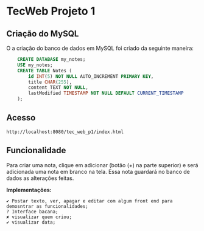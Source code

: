 # TecWeb Projeto 1

## Criação do MySQL

O a criação do banco de dados em MySQL foi criado da seguinte maneira:

```sql
    CREATE DATABASE my_notes;
    USE my_notes;
    CREATE TABLE Notes (
        id INT(5) NOT NULL AUTO_INCREMENT PRIMARY KEY,
        title CHAR(255),
        content TEXT NOT NULL,
        lastModified TIMESTAMP NOT NULL DEFAULT CURRENT_TIMESTAMP
    );
```

## Acesso

    http://localhost:8080/tec_web_p1/index.html


## Funcionalidade

Para criar uma nota, clique em adicionar (botão (+) na parte superior) e será adicionada uma nota em branco na tela. Essa nota guardará no banco de dados as alterações feitas.

**Implementações:**

`✔ Postar texto, ver, apagar e editar com algum front end para demosntrar as funcionalidades;`<br>
`? Interface bacana;`<br>
`✘ visualizar quem criou;`<br>
`✔ visualizar data;`
